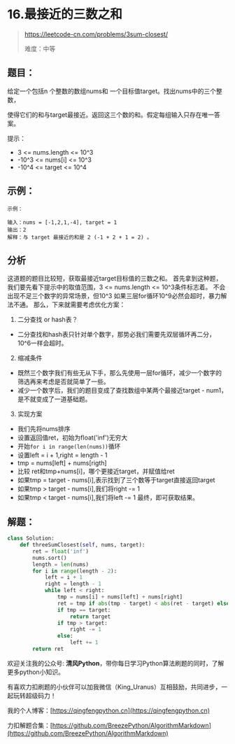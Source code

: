# 16.最接近的三数之和
> https://leetcode-cn.com/problems/3sum-closest/
> 
> 难度：中等

## 题目：

给定一个包括n 个整数的数组nums和 一个目标值target。找出nums中的三个整数，

使得它们的和与target最接近。返回这三个数的和。假定每组输入只存在唯一答案。

提示：

- 3 <= nums.length <= 10^3
- -10^3 <= nums[i] <= 10^3
- -10^4 <= target <= 10^4


## 示例：

```
示例：

输入：nums = [-1,2,1,-4], target = 1
输出：2
解释：与 target 最接近的和是 2 (-1 + 2 + 1 = 2) 。
```

## 分析

这道题的题目比较短，获取最接近target目标值的三数之和。
首先拿到这种题，我们要先看下提示中的取值范围，3 <= nums.length <= 10^3条件标志着。
不会出现不足三个数字的异常场景，但10^3 如果三层for循环10^9必然会超时，暴力解法不通。
那么，下来就需要考虑优化方案：
1. 二分查找 or hash表？
- 二分查找和hash表只针对单个数字，那势必我们需要先双层循环再二分，10^6一样会超时。
2. 缩减条件
- 既然三个数字我们有些无从下手，那么先使用一层for循环，减少一个数字的筛选再来考虑是否就简单了一些。
- 减少一个数字后，我们的题目变成了查找数组中某两个最接近target - num1，是不就变成了一道基础题。
3. 实现方案
- 我们先将nums排序
- 设置返回值ret，初始为float('inf')无穷大
- 开始`for i in range(len(nums))`循环
- 设置left = i + 1,right = length - 1
- tmp = nums[left] + nums[rigth]
- 比较 ret和tmp+nums[i]，哪个更接近target，并赋值给ret
- 如果tmp = target - nums[i],表示找到了三个数等于target直接返回target
- 如果tmp > target - nums[i],我们将right -= 1
- 如果tmp < target - nums[i],我们将left -= 1
最终，即可获取结果。


## 解题：

```python
class Solution:
    def threeSumClosest(self, nums, target):
        ret = float('inf')
        nums.sort()
        length = len(nums)
        for i in range(length - 2):
            left = i + 1
            right = length - 1
            while left < right:
                tmp = nums[i] + nums[left] + nums[right]
                ret = tmp if abs(tmp - target) < abs(ret - target) else ret
                if tmp == target:
                    return target
                if tmp > target:
                    right -= 1
                else:
                    left += 1
        return ret
```

欢迎关注我的公众号: **清风Python**，带你每日学习Python算法刷题的同时，了解更多python小知识。

有喜欢力扣刷题的小伙伴可以加我微信（King_Uranus）互相鼓励，共同进步，一起玩转超级码力！

我的个人博客：[https://qingfengpython.cn](https://qingfengpython.cn)

力扣解题合集：[https://github.com/BreezePython/AlgorithmMarkdown](https://github.com/BreezePython/AlgorithmMarkdown)